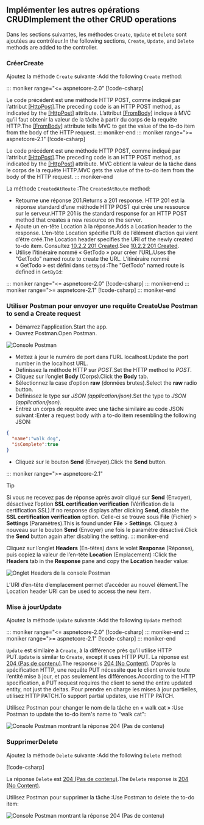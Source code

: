 ## <a name="implement-the-other-crud-operations"></a><span data-ttu-id="5af61-101">Implémenter les autres opérations CRUD</span><span class="sxs-lookup"><span data-stu-id="5af61-101">Implement the other CRUD operations</span></span>

<span data-ttu-id="5af61-102">Dans les sections suivantes, les méthodes `Create`, `Update` et `Delete` sont ajoutées au contrôleur.</span><span class="sxs-lookup"><span data-stu-id="5af61-102">In the following sections, `Create`, `Update`, and `Delete` methods are added to the controller.</span></span>

### <a name="create"></a><span data-ttu-id="5af61-103">Créer</span><span class="sxs-lookup"><span data-stu-id="5af61-103">Create</span></span>

<span data-ttu-id="5af61-104">Ajoutez la méthode `Create` suivante :</span><span class="sxs-lookup"><span data-stu-id="5af61-104">Add the following `Create` method:</span></span>

::: moniker range="<= aspnetcore-2.0"
[!code-csharp[](../../tutorials/first-web-api/samples/2.0/TodoApi/Controllers/TodoController.cs?name=snippet_Create)]

<span data-ttu-id="5af61-105">Le code précédent est une méthode HTTP POST, comme indiqué par l’attribut [[HttpPost]](/dotnet/api/microsoft.aspnetcore.mvc.httppostattribute).</span><span class="sxs-lookup"><span data-stu-id="5af61-105">The preceding code is an HTTP POST method, as indicated by the [[HttpPost]](/dotnet/api/microsoft.aspnetcore.mvc.httppostattribute) attribute.</span></span> <span data-ttu-id="5af61-106">L’attribut [[FromBody]](/dotnet/api/microsoft.aspnetcore.mvc.frombodyattribute) indique à MVC qu’il faut obtenir la valeur de la tâche à partir du corps de la requête HTTP.</span><span class="sxs-lookup"><span data-stu-id="5af61-106">The [[FromBody]](/dotnet/api/microsoft.aspnetcore.mvc.frombodyattribute) attribute tells MVC to get the value of the to-do item from the body of the HTTP request.</span></span>
::: moniker-end
::: moniker range=">= aspnetcore-2.1"
[!code-csharp[](../../tutorials/first-web-api/samples/2.1/TodoApi/Controllers/TodoController.cs?name=snippet_Create)]

<span data-ttu-id="5af61-107">Le code précédent est une méthode HTTP POST, comme indiqué par l’attribut [[HttpPost]](/dotnet/api/microsoft.aspnetcore.mvc.httppostattribute).</span><span class="sxs-lookup"><span data-stu-id="5af61-107">The preceding code is an HTTP POST method, as indicated by the [[HttpPost]](/dotnet/api/microsoft.aspnetcore.mvc.httppostattribute) attribute.</span></span> <span data-ttu-id="5af61-108">MVC obtient la valeur de la tâche dans le corps de la requête HTTP.</span><span class="sxs-lookup"><span data-stu-id="5af61-108">MVC gets the value of the to-do item from the body of the HTTP request.</span></span>
::: moniker-end

<span data-ttu-id="5af61-109">La méthode `CreatedAtRoute` :</span><span class="sxs-lookup"><span data-stu-id="5af61-109">The `CreatedAtRoute` method:</span></span>

* <span data-ttu-id="5af61-110">Retourne une réponse 201.</span><span class="sxs-lookup"><span data-stu-id="5af61-110">Returns a 201 response.</span></span> <span data-ttu-id="5af61-111">HTTP 201 est la réponse standard d’une méthode HTTP POST qui crée une ressource sur le serveur.</span><span class="sxs-lookup"><span data-stu-id="5af61-111">HTTP 201 is the standard response for an HTTP POST method that creates a new resource on the server.</span></span>
* <span data-ttu-id="5af61-112">Ajoute un en-tête Location à la réponse.</span><span class="sxs-lookup"><span data-stu-id="5af61-112">Adds a Location header to the response.</span></span> <span data-ttu-id="5af61-113">L’en-tête Location spécifie l’URI de l’élément d’action qui vient d’être créé.</span><span class="sxs-lookup"><span data-stu-id="5af61-113">The Location header specifies the URI of the newly created to-do item.</span></span> <span data-ttu-id="5af61-114">Consultez [10.2.2 201 Created](https://www.w3.org/Protocols/rfc2616/rfc2616-sec10.html).</span><span class="sxs-lookup"><span data-stu-id="5af61-114">See [10.2.2 201 Created](https://www.w3.org/Protocols/rfc2616/rfc2616-sec10.html).</span></span>
* <span data-ttu-id="5af61-115">Utilise l’itinéraire nommé « GetTodo » pour créer l’URL.</span><span class="sxs-lookup"><span data-stu-id="5af61-115">Uses the "GetTodo" named route to create the URL.</span></span> <span data-ttu-id="5af61-116">L’itinéraire nommé « GetTodo » est défini dans `GetById` :</span><span class="sxs-lookup"><span data-stu-id="5af61-116">The "GetTodo" named route is defined in `GetById`:</span></span>

::: moniker range="<= aspnetcore-2.0"
[!code-csharp[](../../tutorials/first-web-api/samples/2.0/TodoApi/Controllers/TodoController.cs?name=snippet_GetByID&highlight=1-2)]
::: moniker-end
::: moniker range=">= aspnetcore-2.1"
[!code-csharp[](../../tutorials/first-web-api/samples/2.1/TodoApi/Controllers/TodoController.cs?name=snippet_GetByID&highlight=1-2)]
::: moniker-end

### <a name="use-postman-to-send-a-create-request"></a><span data-ttu-id="5af61-117">Utiliser Postman pour envoyer une requête Create</span><span class="sxs-lookup"><span data-stu-id="5af61-117">Use Postman to send a Create request</span></span>

* <span data-ttu-id="5af61-118">Démarrez l'application.</span><span class="sxs-lookup"><span data-stu-id="5af61-118">Start the app.</span></span>
* <span data-ttu-id="5af61-119">Ouvrez Postman.</span><span class="sxs-lookup"><span data-stu-id="5af61-119">Open Postman.</span></span>

![Console Postman](../../tutorials/first-web-api/_static/pmc.png)

* <span data-ttu-id="5af61-121">Mettez à jour le numéro de port dans l’URL localhost.</span><span class="sxs-lookup"><span data-stu-id="5af61-121">Update the port number in the localhost URL.</span></span>
* <span data-ttu-id="5af61-122">Définissez la méthode HTTP sur *POST*.</span><span class="sxs-lookup"><span data-stu-id="5af61-122">Set the HTTP method to *POST*.</span></span>
* <span data-ttu-id="5af61-123">Cliquez sur l’onglet **Body** (Corps).</span><span class="sxs-lookup"><span data-stu-id="5af61-123">Click the **Body** tab.</span></span>
* <span data-ttu-id="5af61-124">Sélectionnez la case d’option **raw** (données brutes).</span><span class="sxs-lookup"><span data-stu-id="5af61-124">Select the **raw** radio button.</span></span>
* <span data-ttu-id="5af61-125">Définissez le type sur *JSON (application/json)*.</span><span class="sxs-lookup"><span data-stu-id="5af61-125">Set the type to *JSON (application/json)*.</span></span>
* <span data-ttu-id="5af61-126">Entrez un corps de requête avec une tâche similaire au code JSON suivant :</span><span class="sxs-lookup"><span data-stu-id="5af61-126">Enter a request body with a to-do item resembling the following JSON:</span></span>

```json
{
  "name":"walk dog",
  "isComplete":true
}
```

* <span data-ttu-id="5af61-127">Cliquez sur le bouton **Send** (Envoyer).</span><span class="sxs-lookup"><span data-stu-id="5af61-127">Click the **Send** button.</span></span>

::: moniker range=">= aspnetcore-2.1"
> [!TIP]
> <span data-ttu-id="5af61-128">Si vous ne recevez pas de réponse après avoir cliqué sur **Send** (Envoyer), désactivez l’option **SSL certification verification** (Vérification de la certification SSL).</span><span class="sxs-lookup"><span data-stu-id="5af61-128">If no response displays after clicking **Send**, disable the **SSL certification verification** option.</span></span> <span data-ttu-id="5af61-129">Celle-ci se trouve sous **File** (Fichier) > **Settings** (Paramètres).</span><span class="sxs-lookup"><span data-stu-id="5af61-129">This is found under **File** > **Settings**.</span></span> <span data-ttu-id="5af61-130">Cliquez à nouveau sur le bouton **Send** (Envoyer) une fois le paramètre désactivé.</span><span class="sxs-lookup"><span data-stu-id="5af61-130">Click the **Send** button again after disabling the setting.</span></span>
::: moniker-end

<span data-ttu-id="5af61-131">Cliquez sur l’onglet **Headers** (En-têtes) dans le volet **Response** (Réponse), puis copiez la valeur de l’en-tête **Location** (Emplacement) :</span><span class="sxs-lookup"><span data-stu-id="5af61-131">Click the **Headers** tab in the **Response** pane and copy the **Location** header value:</span></span>

![Onglet Headers de la console Postman](../../tutorials/first-web-api/_static/pmc2.png)

<span data-ttu-id="5af61-133">L’URI d’en-tête d’emplacement permet d’accéder au nouvel élément.</span><span class="sxs-lookup"><span data-stu-id="5af61-133">The Location header URI can be used to access the new item.</span></span>

### <a name="update"></a><span data-ttu-id="5af61-134">Mise à jour</span><span class="sxs-lookup"><span data-stu-id="5af61-134">Update</span></span>

<span data-ttu-id="5af61-135">Ajoutez la méthode `Update` suivante :</span><span class="sxs-lookup"><span data-stu-id="5af61-135">Add the following `Update` method:</span></span>

::: moniker range="<= aspnetcore-2.0"
[!code-csharp[](../../tutorials/first-web-api/samples/2.0/TodoApi/Controllers/TodoController.cs?name=snippet_Update)]
::: moniker-end
::: moniker range=">= aspnetcore-2.1"
[!code-csharp[](../../tutorials/first-web-api/samples/2.1/TodoApi/Controllers/TodoController.cs?name=snippet_Update)]
::: moniker-end

<span data-ttu-id="5af61-136">`Update` est similaire à `Create`, à la différence près qu’il utilise HTTP PUT.</span><span class="sxs-lookup"><span data-stu-id="5af61-136">`Update` is similar to `Create`, except it uses HTTP PUT.</span></span> <span data-ttu-id="5af61-137">La réponse est [204 (Pas de contenu)](https://www.w3.org/Protocols/rfc2616/rfc2616-sec9.html).</span><span class="sxs-lookup"><span data-stu-id="5af61-137">The response is [204 (No Content)](https://www.w3.org/Protocols/rfc2616/rfc2616-sec9.html).</span></span> <span data-ttu-id="5af61-138">D’après la spécification HTTP, une requête PUT nécessite que le client envoie toute l’entité mise à jour, et pas seulement les différences.</span><span class="sxs-lookup"><span data-stu-id="5af61-138">According to the HTTP specification, a PUT request requires the client to send the entire updated entity, not just the deltas.</span></span> <span data-ttu-id="5af61-139">Pour prendre en charge les mises à jour partielles, utilisez HTTP PATCH.</span><span class="sxs-lookup"><span data-stu-id="5af61-139">To support partial updates, use HTTP PATCH.</span></span>

<span data-ttu-id="5af61-140">Utilisez Postman pour changer le nom de la tâche en « walk cat » :</span><span class="sxs-lookup"><span data-stu-id="5af61-140">Use Postman to update the to-do item's name to "walk cat":</span></span>

![Console Postman montrant la réponse 204 (Pas de contenu)](../../tutorials/first-web-api/_static/pmcput.png)

### <a name="delete"></a><span data-ttu-id="5af61-142">Supprimer</span><span class="sxs-lookup"><span data-stu-id="5af61-142">Delete</span></span>

<span data-ttu-id="5af61-143">Ajoutez la méthode `Delete` suivante :</span><span class="sxs-lookup"><span data-stu-id="5af61-143">Add the following `Delete` method:</span></span>

[!code-csharp[](../../tutorials/first-web-api/samples/2.0/TodoApi/Controllers/TodoController.cs?name=snippet_Delete)]

<span data-ttu-id="5af61-144">La réponse `Delete` est [204 (Pas de contenu)](https://www.w3.org/Protocols/rfc2616/rfc2616-sec9.html).</span><span class="sxs-lookup"><span data-stu-id="5af61-144">The `Delete` response is [204 (No Content)](https://www.w3.org/Protocols/rfc2616/rfc2616-sec9.html).</span></span>

<span data-ttu-id="5af61-145">Utilisez Postman pour supprimer la tâche :</span><span class="sxs-lookup"><span data-stu-id="5af61-145">Use Postman to delete the to-do item:</span></span>

![Console Postman montrant la réponse 204 (Pas de contenu)](../../tutorials/first-web-api/_static/pmd.png)
